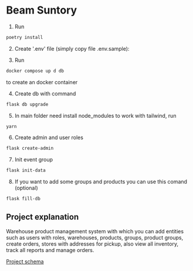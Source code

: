 # Beam Suntory

1. Run

```bash
poetry install
```

2. Create '.env' file (simply copy file .env.sample):

3. Run

```bash
docker compose up d db
```

to create an docker container

4. Create db with command

```bash
flask db upgrade
```

5. In main folder need install node_modules to work with tailwind, run

```bash
yarn
```

6. Create admin and user roles

```bash
flask create-admin
```

7. Init event group

```bash
flask init-data
```

8. If you want to add some groups and products you can use this comand (optional)

```bash
flask fill-db
```

## Project explanation

Warehouse product management system with which you can add entities such as users with roles, warehouses, products, groups, product groups, create orders, stores with addresses for pickup, also view all inventory, track all reports and manage orders.

[Project schema](https://excalidraw.com/#json=x4aiNjD7zsBfrVbgaXBdj,hXDqib0-12cyrMm65Ya-vg)
